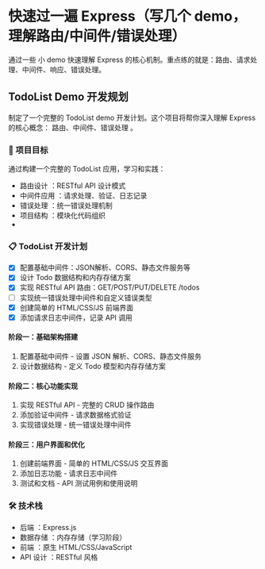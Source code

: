 # 快速过一遍 Express（写几个 demo，理解路由/中间件/错误处理）

通过一些 小 demo 快速理解 Express 的核心机制。重点练的就是：路由、请求处理、中间件、响应、错误处理。


## TodoList Demo 开发规划
制定了一个完整的 TodoList demo 开发计划。这个项目将帮你深入理解 Express 的核心概念： 路由、中间件、错误处理 。

### 🎯 项目目标
通过构建一个完整的 TodoList 应用，学习和实践：

- 路由设计 ：RESTful API 设计模式
- 中间件应用 ：请求处理、验证、日志记录
- 错误处理 ：统一错误处理机制
- 项目结构 ：模块化代码组织
- 
### 📋 TodoList 开发计划 
- [x] 配置基础中间件：JSON解析、CORS、静态文件服务等
- [x] 设计 Todo 数据结构和内存存储方案
- [x] 实现 RESTful API 路由：GET/POST/PUT/DELETE /todos
- [ ] 实现统一错误处理中间件和自定义错误类型
- [x] 创建简单的 HTML/CSS/JS 前端界面
- [x] 添加请求日志中间件，记录 API 调用

#### 阶段一：基础架构搭建
1. 配置基础中间件 - 设置 JSON 解析、CORS、静态文件服务
2. 设计数据结构 - 定义 Todo 模型和内存存储方案 

#### 阶段二：核心功能实现
1. 实现 RESTful API - 完整的 CRUD 操作路由
2. 添加验证中间件 - 请求数据格式验证
3. 实现错误处理 - 统一错误处理中间件 

#### 阶段三：用户界面和优化
1. 创建前端界面 - 简单的 HTML/CSS/JS 交互界面
2. 添加日志功能 - 请求日志中间件
3. 测试和文档 - API 测试用例和使用说明


### 🛠 技术栈
- 后端 ：Express.js
- 数据存储 ：内存存储（学习阶段）
- 前端 ：原生 HTML/CSS/JavaScript
- API 设计 ：RESTful 风格

